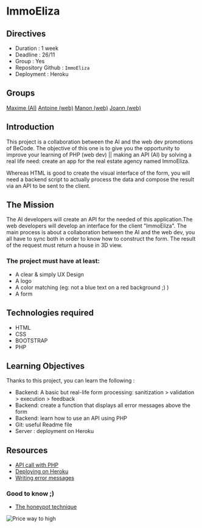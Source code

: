 # ImmoEliza

## Directives
- Duration : 1 week 
- Deadline : 26/11
- Group : Yes
- Repository Github : ```ImmoEliza```
- Deployment : Heroku

## Groups
[Maxime (AI)](https://github.com/MDropsy)
[Antoine (web)](https://github.com/anjessen)
[Manon (web)](https://github.com/ManonBracke)
[Joann (web)](https://github.com/delahayjoann)


## Introduction

This project is a collaboration between the AI and the web dev promotions of BeCode. The objective of this one is to give you the opportunity to improve your learning of PHP (web dev) || making an API (AI) by solving a real life need: create an app for the real estate agency named ImmoEliza. 

Whereas HTML is good to create the visual interface of the form, you will need a backend script to actually process the data and compose the result via an API to be sent to the client.

## The Mission
The AI developers will create an API for the needed of this application.The web developers will develop an interface for the client "ImmoEliza". The main process is about a collaboration between the AI and the web dev, you all have to sync both in order to know how to construct the form. The result of the request must return a house in 3D view.

### The project must have at least:
- A clear & simply UX Design
- A logo
- A color matching (eg: not a blue text on a red background ;) )
- A form

## Technologies required
- HTML
- CSS
- BOOTSTRAP 
- PHP

## Learning Objectives 
Thanks to this project, you can learn the following :

- Backend: A basic but real-life form processing: sanitization > validation > execution > feedback
- Backend: create a function that displays all error messages above the form
- Backend: learn how to use an API using PHP
- Git: useful Readme file
- Server : deployment on Heroku

## Resources 
- [API call with PHP](https://weichie.com/blog/curl-api-calls-with-php/)
- [Deploying on Heroku ](https://devcenter.heroku.com/articles/getting-started-with-php)
- [Writing error messages](https://www.uxmas.com/2012/the-4-hs-of-writing-error-messages)
### Good to know ;)
- [The honeypot technique](https://www.thryv.com/blog/honeypot-technique/)

![Price way to high](https://i.pinimg.com/originals/db/78/a4/db78a425f4da253fbc70d383d72db60f.gif)
